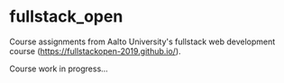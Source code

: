# fullstack_open

Course assignments from Aalto University's fullstack web development course (https://fullstackopen-2019.github.io/).

Course work in progress...
